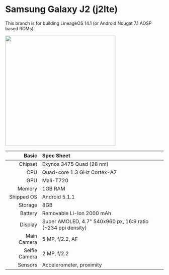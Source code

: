 Samsung Galaxy J2 (j2lte)
=============
This branch is for building LineageOS 14.1 (or Android Nougat 7.1 AOSP based ROMs).


<img src="https://fdn2.gsmarena.com/vv/pics/samsung/samsung-galaxy-j2-2.jpg" width="350" height="350"/>

Basic   | Spec Sheet
-------------:|:-------------------------
Chipset       | Exynos 3475 Quad (28 nm)
CPU           | Quad-core 1.3 GHz Cortex-A7
GPU           | Mali-T720
Memory        | 1GB RAM
Shipped OS    | Android 5.1.1
Storage       | 8GB
Battery       | Removable Li-Ion 2000 mAh
Display       | Super AMOLED, 4.7" 540x960 px, 16:9 ratio (~234 ppi density)
Main Camera   | 5 MP, f/2.2, AF
Selfie Camera | 2 MP, f/2.2
Sensors       | Accelerometer, proximity
